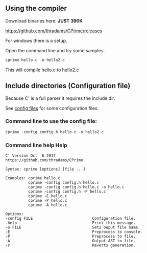 

## Using the compiler

Download binaries here: **JUST 390K**

https://github.com/thradams/CPrime/releases

For windows there is a setup.

Open the command line and try some samples:

```c
cprime hello.c -o hello2.c
```
This will compile hello.c to hello2.c

## Include directories (Configuration file)

Because C' is a full parser it requires the include dir.

See [config files](config.md) for some configuration files.

### Command line to use the config file:

```c
cprime -config config.h hello.c -o hello2.c
```

### Command line help Help
```
C' Version Oct  6 2017
https://github.com/thradams/CPrime

Syntax: cprime [options] [file ...]

Examples: cprime hello.c
          cprime -config config.h hello.c
          cprime -config config.h hello.c -o hello.c
          cprime -config config.h -P hello.c
          cprime -E hello.c
          cprime -P hello.c
          cprime -A hello.c

Options:
-config FILE                          Configuration file.
-help                                 Print this message.
-o FILE                               Sets ouput file name.
-E                                    Preprocess to console.
-P                                    Preprocess to file.
-A                                    Output AST to file.
-r                                    Reverts generation.

```


